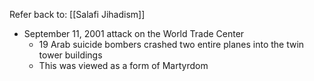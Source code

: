 Refer back to: [[Salafi Jihadism]]

- September 11, 2001 attack on the World Trade Center
	- 19 Arab suicide bombers crashed two entire planes into the twin tower buildings
	- This was viewed as a form of Martyrdom